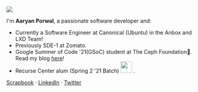 <img src="https://i.giphy.com/media/ZefIoePm93MwXpoYxz/giphy.webp" />

I'm **Aaryan Porwal**, a passionate software developer and:
- Currently a Software Engineer at Canonical (Ubuntu) in the Anbox and LXD Team!
- Previously SDE-1 at Zomato.
- Google Summer of Code '21(GSoC) student at The Ceph Foundation🐙. Read my blog [here](https://blog.aaryanporwal.com/posts/gsoc_with_ceph/)!
- Recurse Center alum (Spring 2 '21 Batch) <img height="30px" src="https://upload.wikimedia.org/wikipedia/commons/5/5a/Recurse_Center.png" /> .


[Scrapbook](https://scrapbook.hackclub.com/aaryan) · [LinkedIn](https://www.linkedin.com/in/aaryan-porwal/) · [Twitter](https://twitter.com/Aaryan7476)
